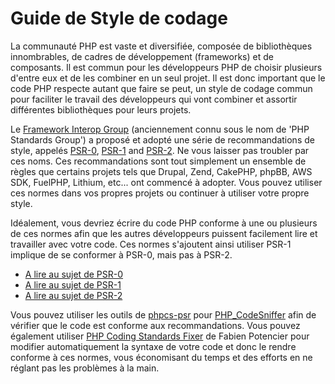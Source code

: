 # Guide de Style de codage

La communauté PHP est vaste et diversifiée, composée de bibliothèques innombrables, de cadres de développement
(frameworks) et de composants. Il est commun pour les développeurs PHP de choisir plusieurs d'entre eux et de les
combiner en un seul projet. Il est donc important que le code PHP respecte autant que faire se peut, un style de codage
commun pour faciliter le travail des développeurs qui vont combiner et assortir différentes bibliothèques pour leurs
projets.

Le [Framework Interop Group][fig] (anciennement connu sous le nom de 'PHP Standards Group') a proposé et adopté une
série de recommandations de style, appelés [PSR-0][psr0], [PSR-1][psr1] and [PSR-2][psr2]. Ne vous laisser pas troubler
par ces noms. Ces recommandations sont tout simplement un ensemble de règles que certains projets tels que Drupal, Zend,
CakePHP, phpBB, AWS SDK, FuelPHP, Lithium, etc... ont commencé à adopter. Vous pouvez utiliser ces normes dans vos
propres projets ou continuer à utiliser votre propre style.

Idéalement, vous devriez écrire du code PHP conforme à une ou plusieurs de ces normes afin que les autres développeurs
puissent facilement lire et travailler avec votre code. Ces normes s'ajoutent ainsi utiliser PSR-1 implique de se
conformer à PSR-0, mais pas à PSR-2.

* [A lire au sujet de PSR-0][psr0]
* [A lire au sujet de PSR-1][psr1]
* [A lire au sujet de PSR-2][psr2]

Vous pouvez utiliser les outils de [phpcs-psr][phpcs-psr] pour [PHP_CodeSniffer][phpcs] afin de vérifier que le code est
conforme aux recommandations. Vous pouvez également utiliser [PHP Coding Standards Fixer][phpcsfixer] de Fabien Potencier
pour modifier automatiquement la syntaxe de votre code et donc le rendre conforme à ces normes, vous économisant du temps
et des efforts en ne réglant pas les problèmes à la main.

[fig]: http://www.php-fig.org/
[psr0]: https://github.com/php-fig/fig-standards/blob/master/accepted/PSR-0.md
[psr1]: https://github.com/php-fig/fig-standards/blob/master/accepted/PSR-1-basic-coding-standard.md
[psr2]: https://github.com/php-fig/fig-standards/blob/master/accepted/PSR-2-coding-style-guide.md
[phpcs]: http://pear.php.net/package/PHP_CodeSniffer/
[phpcs-psr]: https://github.com/klaussilveira/phpcs-psr
[phpcsfixer]: http://cs.sensiolabs.org/
